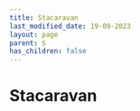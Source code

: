 ```yaml
---
title: Stacaravan
last_modified_date: 19-09-2023
layout: page
parent: S
has_children: false
---
```


Stacaravan
==========


